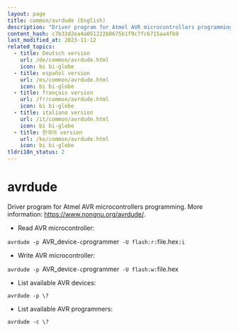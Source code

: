 ```yaml
---
layout: page
title: common/avrdude (English)
description: "Driver program for Atmel AVR microcontrollers programming."
content_hash: c7b33d2ea4a051222b8675b1f9c7fc6715aa4fb9
last_modified_at: 2023-11-12
related_topics:
  - title: Deutsch version
    url: /de/common/avrdude.html
    icon: bi bi-globe
  - title: español version
    url: /es/common/avrdude.html
    icon: bi bi-globe
  - title: français version
    url: /fr/common/avrdude.html
    icon: bi bi-globe
  - title: italiano version
    url: /it/common/avrdude.html
    icon: bi bi-globe
  - title: 한국어 version
    url: /ko/common/avrdude.html
    icon: bi bi-globe
tldri18n_status: 2
---
```

# avrdude

Driver program for Atmel AVR microcontrollers programming.
More information: <https://www.nongnu.org/avrdude/>.

- Read AVR microcontroller:

`avrdude -p `<span class="tldr-var badge badge-pill bg-dark-lm bg-white-dm text-white-lm text-dark-dm font-weight-bold">AVR_device</span>` -c `<span class="tldr-var badge badge-pill bg-dark-lm bg-white-dm text-white-lm text-dark-dm font-weight-bold">programmer</span>` -U flash:r:`<span class="tldr-var badge badge-pill bg-dark-lm bg-white-dm text-white-lm text-dark-dm font-weight-bold">file.hex</span>`:i`

- Write AVR microcontroller:

`avrdude -p `<span class="tldr-var badge badge-pill bg-dark-lm bg-white-dm text-white-lm text-dark-dm font-weight-bold">AVR_device</span>` -c `<span class="tldr-var badge badge-pill bg-dark-lm bg-white-dm text-white-lm text-dark-dm font-weight-bold">programmer</span>` -U flash:w:`<span class="tldr-var badge badge-pill bg-dark-lm bg-white-dm text-white-lm text-dark-dm font-weight-bold">file.hex</span>

- List available AVR devices:

`avrdude -p \?`

- List available AVR programmers:

`avrdude -c \?`
